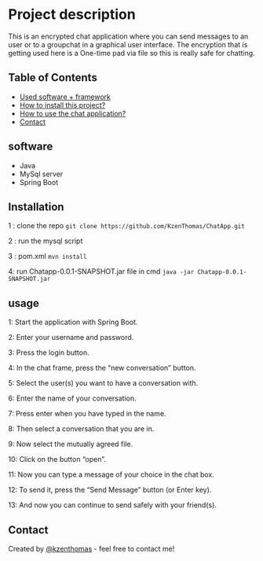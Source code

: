 # Project description
This is an encrypted chat application where you can send messages to an user or to a groupchat in a graphical user interface. The encryption that is getting used here is a One-time pad via file so this is really safe for chatting.

## Table of Contents
* [Used software + framework](#software )
* [How to install this project?](#Installation)
* [How to use the chat application?](#usage)
* [Contact](#contact)

## software 
- Java
- MySql server
- Spring Boot 

## Installation
1 : clone the repo
`git clone https://github.com/KzenThomas/ChatApp.git`

2 : run the mysql script

3 : pom.xml
`mvn install`

4: run Chatapp-0.0.1-SNAPSHOT.jar file in cmd
`java -jar Chatapp-0.0.1-SNAPSHOT.jar`

## usage
1: Start the application with Spring Boot.

2: Enter your username and password.

3: Press the login button.

4: In the chat frame, press the “new conversation” button.

5: Select the user(s) you want to have a conversation with.

6: Enter the name of your conversation.

7: Press enter when you have typed in the name.

8: Then select a conversation that you are in.

9: Now select the mutually agreed file.

10: Click on the button “open”.

11: Now you can type a message of your choice in the chat box.

12: To send it, press the “Send Message” button (or Enter key).

13: And now you can continue to send safely with your friend(s).

## Contact
Created by [@kzenthomas](https://github.com/KzenThomas) - feel free to contact me!
